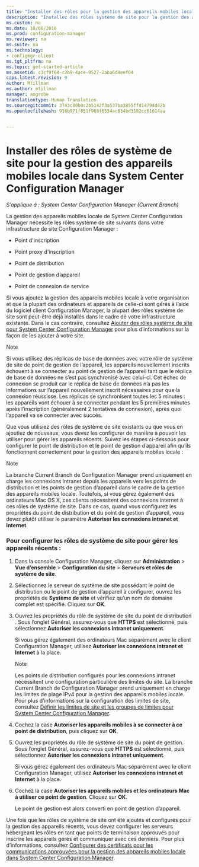 ```yaml
---
title: "Installer des rôles pour la gestion des appareils mobiles locale - Configuration Manager | Microsoft Docs"
description: "Installez des rôles système de site pour la gestion des appareils mobiles locale dans System Center Configuration Manager."
ms.custom: na
ms.date: 10/06/2016
ms.prod: configuration-manager
ms.reviewer: na
ms.suite: na
ms.technology:
- configmgr-client
ms.tgt_pltfrm: na
ms.topic: get-started-article
ms.assetid: c3cf9f64-c2b9-4ace-9527-2aba6d4eef04
caps.latest.revision: 9
author: Mtillman
ms.author: mtillman
manager: angrobe
translationtype: Human Translation
ms.sourcegitcommit: 3743c80b0c2b5142f3a537ba3855ffd14794d42b
ms.openlocfilehash: 916b971f851f968f6534ac834bd3182cc61614aa


---
```

# <a name="install-site-system-roles-for-on-premises-mobile-device-management-in-system-center-configuration-manager"></a>Installer des rôles de système de site pour la gestion des appareils mobiles locale dans System Center Configuration Manager

*S’applique à : System Center Configuration Manager (Current Branch)*

La gestion des appareils mobiles locale de System Center Configuration Manager nécessite les rôles système de site suivants dans votre infrastructure de site Configuration Manager :  

-   Point d'inscription  

-   Point proxy d'inscription  

-   Point de distribution  

-   Point de gestion d’appareil  

-   Point de connexion de service  

 Si vous ajoutez la gestion des appareils mobiles locale à votre organisation et que la plupart des ordinateurs et appareils de celle-ci sont gérés à l’aide du logiciel client Configuration Manager, la plupart des rôles système de site sont peut-être déjà installés dans le cadre de votre infrastructure existante. Dans le cas contraire, consultez [Ajouter des rôles système de site pour System Center Configuration Manager](../../core/servers/deploy/configure/add-site-system-roles.md) pour plus d’informations sur la façon de les ajouter à votre site.  

> [!NOTE]  
>  Si vous utilisez des réplicas de base de données avec votre rôle de système de site de point de gestion de l’appareil, les appareils nouvellement inscrits échouent à se connecter au point de gestion de l’appareil tant que le réplica de base de données ne s’est pas synchronisé avec celui-ci. Cet échec de connexion se produit car le réplica de base de données n’a pas les informations sur l’appareil nouvellement inscrit nécessaires pour que la connexion réussisse. Les réplicas se synchronisent toutes les 5 minutes : les appareils vont échouer à se connecter pendant les 5 premières minutes après l’inscription (généralement 2 tentatives de connexion), après quoi l’appareil va se connecter avec succès.  

 Que vous utilisiez des rôles de système de site existants ou que vous en ajoutiez de nouveaux, vous devez les configurer de manière à pouvoir les utiliser pour gérer les appareils récents. Suivez les étapes ci-dessous pour configurer le point de distribution et le point de gestion d’appareil afin qu’ils fonctionnent correctement pour la gestion des appareils mobiles locale :  

> [!NOTE]  
>  La branche Current Branch de Configuration Manager prend uniquement en charge les connexions intranet depuis les appareils vers les points de distribution et les points de gestion d’appareil dans le cadre de la gestion des appareils mobiles locale. Toutefois, si vous gérez également des ordinateurs Mac OS X, ces clients nécessitent des connexions internet à ces rôles de système de site. Dans ce cas, quand vous configurez les propriétés du point de distribution et du point de gestion d’appareil, vous devez plutôt utiliser le paramètre **Autoriser les connexions intranet et Internet**.  

### <a name="to-configure-site-system-roles-to-manage-modern-devices"></a>Pour configurer les rôles de système de site pour gérer les appareils récents :  

1.  Dans la console Configuration Manager, cliquez sur **Administration** > **Vue d’ensemble** > **Configuration du site** > **Serveurs et rôles de système de site**.  

2.  Sélectionnez le serveur de système de site possédant le point de distribution ou le point de gestion d’appareil à configurer, ouvrez les propriétés de **Système de site** et vérifiez qu’un nom de domaine complet est spécifié. Cliquez sur **OK**.  

3.  Ouvrez les propriétés du rôle de système de site du point de distribution . Sous l’onglet Général, assurez-vous que **HTTPS** est sélectionné, puis sélectionnez **Autoriser les connexions intranet uniquement**.  

     Si vous gérez également des ordinateurs Mac séparément avec le client Configuration Manager, utilisez **Autoriser les connexions intranet et Internet** à la place.  

    > [!NOTE]  
    >  Les points de distribution configurés pour les connexions intranet nécessitent une configuration particulière des limites du site. La branche Current Branch de Configuration Manager prend uniquement en charge les limites de plage IPv4 pour la gestion des appareils mobiles locale. Pour plus d’informations sur la configuration des limites de site, consultez [Définir les limites de site et les groupes de limites pour System Center Configuration Manager](../../core/servers/deploy/configure/define-site-boundaries-and-boundary-groups.md).  

4.  Cochez la case **Autoriser les appareils mobiles à se connecter à ce point de distribution**, puis cliquez sur **OK**.  

5.  Ouvrez les propriétés du rôle de système de site du point de gestion. Sous l’onglet Général, assurez-vous que **HTTPS** est sélectionné, puis sélectionnez **Autoriser les connexions intranet uniquement**.  

     Si vous gérez également des ordinateurs Mac séparément avec le client Configuration Manager, utilisez **Autoriser les connexions intranet et Internet** à la place.  

6.  Cochez la case **Autoriser les appareils mobiles et les ordinateurs Mac à utiliser ce point de gestion**. Cliquez sur **OK**.  

     Le point de gestion est alors converti en point de gestion d’appareil.  

 Une fois que les rôles de système de site ont été ajoutés et configurés pour la gestion des appareils récents, vous devez configurer les serveurs hébergeant les rôles en tant que points de terminaison approuvés pour inscrire les appareils gérés et communiquer avec ces derniers. Pour plus d’informations, consultez [Configurer des certificats pour les communications approuvées pour la gestion des appareils mobiles locale dans System Center Configuration Manager](../../mdm/get-started/set-up-certificates-on-premises-mdm.md).  



<!--HONumber=Jan17_HO4-->


